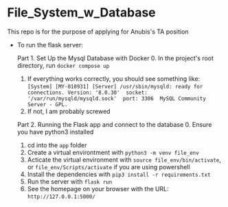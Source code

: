 # File_System_w_Database
This repo is for the purpose of applying for Anubis's TA position

- To run the flask server:

    Part 1. Set Up the Mysql Database with Docker
    0. In the project's root directory, run `docker compose up`
    1. If everything works correctly, you should see something like:
        `[System] [MY-010931] [Server] /usr/sbin/mysqld: ready for connections. Version: '8.0.30'  socket: '/var/run/mysqld/mysqld.sock'  port: 3306  MySQL Community Server - GPL.`
    2. If not, I am probably screwed

    Part 2. Running the Flask app and connect to the database
    0. Ensure you have python3 installed
    1. cd into the `app` folder
    2. Create a virtual environtment with `python3 -m venv file_env`
    3. Acticate the virtual environment with `source file_env/bin/activate`, or `file_env/Scripts/activate` if you are using powershell
    4. Install the dependencies with `pip3 install -r requirements.txt`
    5. Run the server with `flask run`
    6. See the homepage on your browser with the URL: `http://127.0.0.1:5000/`